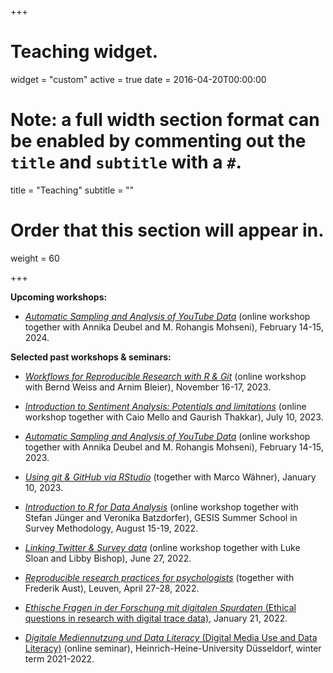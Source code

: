+++
# Teaching widget.
widget = "custom"
active = true
date = 2016-04-20T00:00:00

# Note: a full width section format can be enabled by commenting out the `title` and `subtitle` with a `#`.
title = "Teaching"
subtitle = ""

# Order that this section will appear in.
weight = 60

+++

**Upcoming workshops:**

- [*Automatic Sampling and Analysis of YouTube Data*](https://training.gesis.org/?site=pDetails&child=full&pID=0x44F3C55B23A04C46805CBFDB00BDCD37) (online workshop together with Annika Deubel and M. Rohangis Mohseni), February 14-15, 2024.

**Selected past workshops & seminars:**

- [*Workflows for Reproducible Research with R & Git*](https://github.com/jobreu/reproducible-research-gesis-2023) (online workshop with Bernd Weiss and Arnim Bleier), November 16-17, 2023.

- [*Introduction to Sentiment Analysis: Potentials and limitations*](https://github.com/CAIS-Research/Introduction-to-SA-Training-CAIS) (online workshop together with Caio Mello and Gaurish Thakkar), July 10, 2023.

- [*Automatic Sampling and Analysis of YouTube Data*](https://github.com/jobreu/youtube-workshop-gesis-2023) (online workshop together with Annika Deubel and M. Rohangis Mohseni), February 14-15, 2023.

- [*Using git & GitHub via RStudio*](https://github.com/CAIS-Research/git_workshop) (together with Marco Wähner), January 10, 2023.

- [*Introduction to R for Data Analysis*](https://github.com/StefanJuenger/r-intro-gesis-2022) (online workshop together with Stefan Jünger and Veronika Batzdorfer), GESIS Summer School in Survey Methodology, August 15-19, 2022.

- [*Linking Twitter & Survey data*](https://github.com/jobreu/twitter-linking-workshop-2022) (online workshop together with Luke Sloan and Libby Bishop), June 27, 2022.

- [*Reproducible research practices for psychologists*](https://github.com/crsh/reproducible-research-practices-workshop) (together with Frederik Aust), Leuven, April 27-28, 2022.

- [*Ethische Fragen in der Forschung mit digitalen Spurdaten* (Ethical questions in research with digital trace data)](https://zenodo.org/record/5888912), January 21, 2022.

- [*Digitale Mediennutzung und Data Literacy* (Digital Media Use and Data Literacy)](https://github.com/jobreu/data-literacy-seminar-21-22) (online seminar), Heinrich-Heine-University Düsseldorf, winter term 2021-2022.